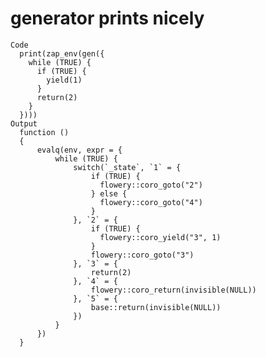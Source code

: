 # generator prints nicely

    Code
      print(zap_env(gen({
        while (TRUE) {
          if (TRUE) {
            yield(1)
          }
          return(2)
        }
      })))
    Output
      function () 
      {
          evalq(env, expr = {
              while (TRUE) {
                  switch(`_state`, `1` = {
                      if (TRUE) {
                        flowery::coro_goto("2")
                      } else {
                        flowery::coro_goto("4")
                      }
                  }, `2` = {
                      if (TRUE) {
                        flowery::coro_yield("3", 1)
                      }
                      flowery::coro_goto("3")
                  }, `3` = {
                      return(2)
                  }, `4` = {
                      flowery::coro_return(invisible(NULL))
                  }, `5` = {
                      base::return(invisible(NULL))
                  })
              }
          })
      }

